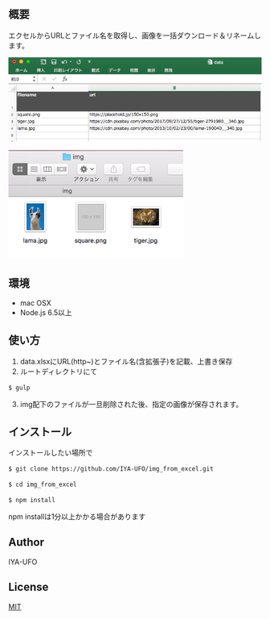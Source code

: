 ## 概要
エクセルからURLとファイル名を取得し、画像を一括ダウンロード＆リネームします。

![ScreenShot](readme_Img/excel.png)

![ScreenShot](readme_Img/img.png)

## 環境
- mac OSX
- Node.js 6.5以上

## 使い方
1. data.xlsxにURL(http~)とファイル名(含拡張子)を記載、上書き保存
2. ルートディレクトリにて
```bash
$ gulp
```
3. img配下のファイルが一旦削除された後、指定の画像が保存されます。

## インストール
インストールしたい場所で
```bash
$ git clone https://github.com/IYA-UFO/img_from_excel.git
```

```bash
$ cd img_from_excel
```
```bash
$ npm install
```

npm installは1分以上かかる場合があります


## Author
IYA-UFO

## License
[MIT](http://b4b4r07.mit-license.org)
